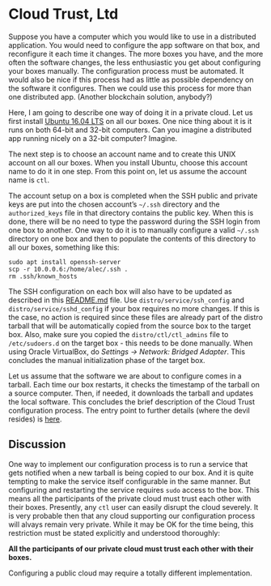# Cloud Trust, Ltd

Suppose you have a computer which you would like to use in a distributed application. You would need to configure the app software on that box, and reconfigure it each time it changes. The more boxes you have, and the more often the software changes, the less enthusiastic you get about configuring your boxes manually. The configuration process must be automated. It would also be nice if this process had as little as possible dependency on the software it configures. Then we could use this process for more than one distributed app. (Another blockchain solution, anybody?)

Here, I am going to describe one way of doing it in a private cloud. Let us first install [Ubuntu 16.04 LTS](http://releases.ubuntu.com/16.04/) on all our boxes. One nice thing about it is it runs on both 64-bit and 32-bit computers. Can you imagine a distributed app running nicely on a 32-bit computer? Imagine.

The next step is to choose an account name and to create this UNIX account on all our boxes. When you install Ubuntu, choose this account name to do it in one step. From this point on, let us assume the account name is `ctl`.

The account setup on a box is completed when the SSH public and private keys are put into the chosen account’s `~/.ssh` directory and the `authorized_keys` file in that directory contains the public key. When this is done, there will be no need to type the password during the SSH login from one box to another. One way to do it is to manually configure a valid `~/.ssh` directory on one box and then to populate the contents of this directory to all our boxes, something like this:

    sudo apt install openssh-server
    scp -r 10.0.0.6:/home/alec/.ssh .
    rm .ssh/known_hosts

The SSH configuration on each box will also have to be updated as described in this [README.md](https://github.com/amissine/lnet/blob/master/README.md) file. Use `distro/service/ssh_config` and `distro/service/sshd_config` if your box requires no more changes. If this is the case, no action is required since these files are already part of the distro tarball that will be automatically copied from the source box to the target box. Also, make sure you copied the `distro/ctl/ctl_admins` file to `/etc/sudoers.d` on the target box - this needs to be done manually. When using Oracle VirtualBox, do _Settings -> Network: Bridged Adapter_. This concludes the manual initialization phase of the target box.

Let us assume that the software we are about to configure comes in a tarball. Each time our box restarts, it checks the timestamp of the tarball on a source computer. Then, if needed, it downloads the tarball and updates the local software. This concludes the brief description of the Cloud Trust configuration process. The entry point to further details (where the devil resides) is [here](https://github.com/amissine/lnet/blob/master/test/rc/05/distro/service/ctl).

## Discussion

One way to implement our configuration process is to run a service that gets notified when a new tarball is being copied to our box. And it is quite tempting to make the service itself configurable in the same manner. But configuring and restarting the service requires `sudo` access to the box. This means all the participants of the private cloud must trust each other with their boxes. Presently, any `ctl` user can easily disrupt the cloud severely. It is very probable then that any cloud supporting our configuration process will alvays remain very private. While it may be OK for the time being, this restriction must be stated explicitly and understood thoroughly:

**All the participants of our private cloud must trust each other with their boxes.**

Configuring a public cloud may require a totally different implementation.

